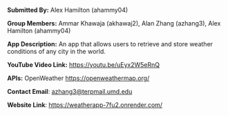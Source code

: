 **Submitted By:** Alex Hamilton (ahammy04)

**Group Members:** Ammar Khawaja (akhawaj2), Alan Zhang (azhang3), Alex Hamilton (ahammy04)

**App Description:** An app that allows users to retrieve and store weather conditions of any city in the world.

**YouTube Video Link:** https://youtu.be/uEyx2W5eRnQ

**APIs:** OpenWeather https://openweathermap.org/ 

**Contact Email**: azhang3@terpmail.umd.edu

**Website Link**: https://weatherapp-7fu2.onrender.com/